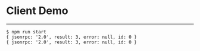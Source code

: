 # Client Demo

---

```
$ npm run start
{ jsonrpc: '2.0', result: 3, error: null, id: 0 }
{ jsonrpc: '2.0', result: 3, error: null, id: 0 }
```